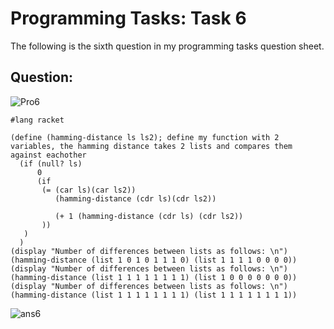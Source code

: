 # Programming Tasks: Task 6

The following is the sixth question in my programming tasks question sheet.

## Question:

![Pro6](https://imgur.com/68Yth7t.png "Pro task6")

```
#lang racket

(define (hamming-distance ls ls2); define my function with 2 variables, the hamming distance takes 2 lists and compares them against eachother
  (if (null? ls)
      0
      (if
       (= (car ls)(car ls2))
          (hamming-distance (cdr ls)(cdr ls2))

          (+ 1 (hamming-distance (cdr ls) (cdr ls2))
       ))
   )
  )
(display "Number of differences between lists as follows: \n")
(hamming-distance (list 1 0 1 0 1 1 1 0) (list 1 1 1 1 0 0 0 0))
(display "Number of differences between lists as follows: \n")
(hamming-distance (list 1 1 1 1 1 1 1 1) (list 1 0 0 0 0 0 0 0))
(display "Number of differences between lists as follows: \n")
(hamming-distance (list 1 1 1 1 1 1 1 1) (list 1 1 1 1 1 1 1 1))

```
![ans6](https://imgur.com/T69ZxpT.png "ans6")
